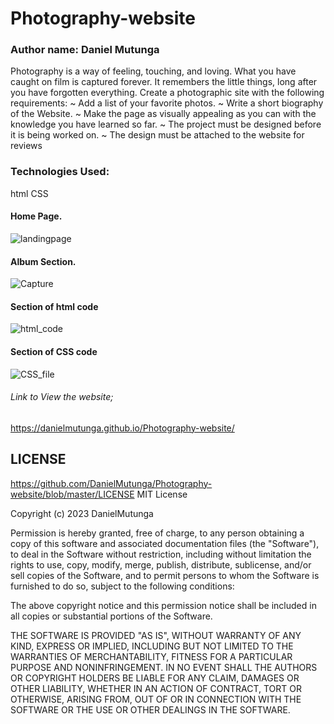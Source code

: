 # Photography-website
### Author name: Daniel Mutunga
Photography is a way of feeling, touching, and loving. What you have caught on film is captured forever. 
It remembers the little things, long after you have forgotten everything. Create a photographic site with the following requirements:
   ~ Add a list of your favorite photos.
   ~ Write a short biography of the Website.
   ~ Make the page as visually appealing as you can with the knowledge you have learned so far.
   ~ The project must be designed before it is being worked on.
   ~ The design must be attached to the website for reviews

### Technologies Used:
html
CSS

#### Home Page.
![landingpage](https://github.com/DanielMutunga/Photography-website/assets/122822041/ac2f7d9b-0813-4428-97c6-4cf1d5baaec1)
#### Album Section.
![Capture](https://github.com/DanielMutunga/Photography-website/assets/122822041/42fa7f98-3826-4364-8126-b6134b91c091)
#### Section of html code
![html_code](https://github.com/DanielMutunga/Photography-website/assets/122822041/33cefca3-a90f-44ef-a263-6d46b5e78da0)
#### Section of CSS code
![CSS_file](https://github.com/DanielMutunga/Photography-website/assets/122822041/3e31d592-4798-46f4-9111-4358d0ca945a)

###### Link to View the website;
https://danielmutunga.github.io/Photography-website/
## LICENSE
https://github.com/DanielMutunga/Photography-website/blob/master/LICENSE
MIT License

Copyright (c) 2023 DanielMutunga

Permission is hereby granted, free of charge, to any person obtaining a copy
of this software and associated documentation files (the "Software"), to deal
in the Software without restriction, including without limitation the rights
to use, copy, modify, merge, publish, distribute, sublicense, and/or sell
copies of the Software, and to permit persons to whom the Software is
furnished to do so, subject to the following conditions:

The above copyright notice and this permission notice shall be included in all
copies or substantial portions of the Software.

THE SOFTWARE IS PROVIDED "AS IS", WITHOUT WARRANTY OF ANY KIND, EXPRESS OR
IMPLIED, INCLUDING BUT NOT LIMITED TO THE WARRANTIES OF MERCHANTABILITY,
FITNESS FOR A PARTICULAR PURPOSE AND NONINFRINGEMENT. IN NO EVENT SHALL THE
AUTHORS OR COPYRIGHT HOLDERS BE LIABLE FOR ANY CLAIM, DAMAGES OR OTHER
LIABILITY, WHETHER IN AN ACTION OF CONTRACT, TORT OR OTHERWISE, ARISING FROM,
OUT OF OR IN CONNECTION WITH THE SOFTWARE OR THE USE OR OTHER DEALINGS IN THE
SOFTWARE.

